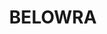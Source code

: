 ---
lastmod: '2025-04-06T06:05:20+00:00'
latitude: -36.127663
layout: suburb
longitude: 149.792292
postcode: '2545'
state: NSW
title: BELOWRA
url: /nsw/belowra/
---